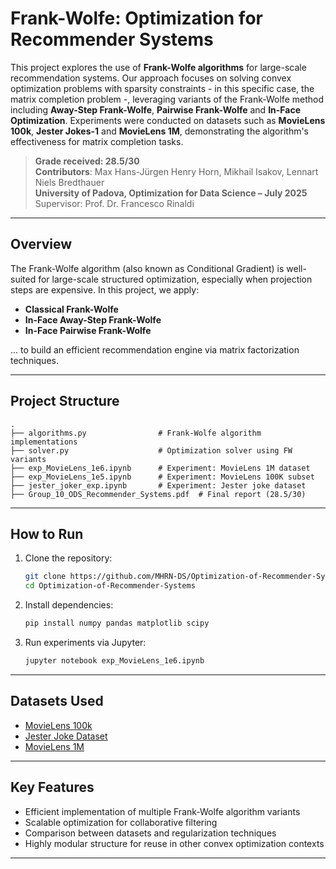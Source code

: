 # Frank-Wolfe: Optimization for Recommender Systems

This project explores the use of **Frank-Wolfe algorithms** for large-scale recommendation systems. Our approach focuses on solving convex optimization problems with sparsity constraints - in this specific case, the matrix completion problem -, leveraging variants of the Frank-Wolfe method including **Away-Step Frank-Wolfe**, **Pairwise Frank-Wolfe** and **In-Face Optimization**. Experiments were conducted on datasets such as **MovieLens 100k**, **Jester Jokes-1** and **MovieLens 1M**, demonstrating the algorithm's effectiveness for matrix completion tasks.

> **Grade received: 28.5/30**  
> **Contributors**: Max Hans-Jürgen Henry Horn, Mikhail Isakov, Lennart Niels Bredthauer  
> **University of Padova, Optimization for Data Science – July 2025**  
> Supervisor: Prof. Dr. Francesco Rinaldi

---

## Overview

The Frank-Wolfe algorithm (also known as Conditional Gradient) is well-suited for large-scale structured optimization, especially when projection steps are expensive. In this project, we apply:

- **Classical Frank-Wolfe**
- **In-Face Away-Step Frank-Wolfe**
- **In-Face Pairwise Frank-Wolfe**

... to build an efficient recommendation engine via matrix factorization techniques.

---

## Project Structure

```
.
├── algorithms.py                # Frank-Wolfe algorithm implementations
├── solver.py                    # Optimization solver using FW variants
├── exp_MovieLens_1e6.ipynb      # Experiment: MovieLens 1M dataset
├── exp_MovieLens_1e5.ipynb      # Experiment: MovieLens 100K subset
├── jester_joker_exp.ipynb       # Experiment: Jester joke dataset
├── Group_10_ODS_Recommender_Systems.pdf  # Final report (28.5/30)
```

---

## How to Run

1. Clone the repository:
   ```bash
   git clone https://github.com/MHRN-DS/Optimization-of-Recommender-Systems.git
   cd Optimization-of-Recommender-Systems
   ```

2. Install dependencies:
   ```bash
   pip install numpy pandas matplotlib scipy
   ```

3. Run experiments via Jupyter:
   ```bash
   jupyter notebook exp_MovieLens_1e6.ipynb
   ```

---

## Datasets Used

- [MovieLens 100k](https://grouplens.org/datasets/movielens/)
- [Jester Joke Dataset](https://goldberg.berkeley.edu/jester-data/)
- [MovieLens 1M](https://grouplens.org/datasets/movielens/1m/)

---

## Key Features

- Efficient implementation of multiple Frank-Wolfe algorithm variants
- Scalable optimization for collaborative filtering
- Comparison between datasets and regularization techniques
- Highly modular structure for reuse in other convex optimization contexts

---
